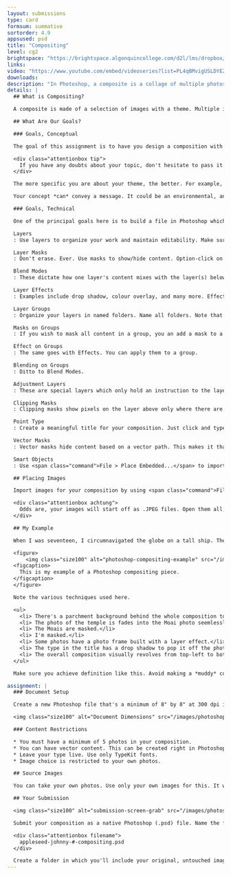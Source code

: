 ```yaml
---
layout: submissions
type: card
formsum: summative
sortorder: 4.9
appsused: psd
title: "Compositing"
level: cg2
brightspace: "https://brightspace.algonquincollege.com/d2l/lms/dropbox/user/folder_submit_files.d2l?db=131920&grpid=0&isprv=0&bp=0&ou=145550"
links:
video: "https://www.youtube.com/embed/videoseries?list=PL4qBMvigUSLDYEZv4e0l-keh7KdmzkjcN"
downloads:
description: "In Photoshop, a composite is a collage of multiple photos and graphics with a theme. The focus of this assignment is to build one of these compositions in the most non-destructive, editable way possible."
details: |
  ## What is Compositing?

  A composite is made of a selection of images with a theme. Multiple images are part of a seamless composition.

  ## What Are Our Goals?

  ### Goals, Conceptual

  The goal of this assignment is to have you design a composition with a theme of your choice. You need to use your own photos. The composition can be memories of an event, a person in your life or some other personal topic. Feel free to take photos for this assignment.

  <div class="attentionbox tip">
    If you have any doubts about your topic, don't hesitate to pass it by me.
  </div>

  The more specific you are about your theme, the better. For example, rather than simply choosing *My Travels*, choose *The Grand Canyon, 2019* . The more specific you are with your choice of concept, the easier it will be for you to design your composition.

  Your concept *can* convey a message. It could be an environmental, anti-gun, pro-Trump (!) or whatever else you can think of. It can be edgy; even controversial. Just keep it decent. The decency test is: *would the College allow you to post it on their bulletin boards?*

  ### Goals, Technical

  One of the principal goals here is to build a file in Photoshop which is easily editable. To this end, you must use most of these features in your file.

  Layers
  : Use layers to organize your work and maintain editability. Make sure you name all of your layers meaningfully.

  Layer Masks
  : Don't erase. Ever. Use masks to show/hide content. Option-click on the mask to see it. Make sure it's clean — no *crumbs* or unnecessary sloppiness.

  Blend Modes
  : These dictate how one layer's content mixes with the layer(s) below. These can sometimes be used in the place of a lowered opacity setting.

  Layer Effects
  : Examples include drop shadow, colour overlay, and many more. Effects are editable. They're accessible from the *fx* button at the bottom of the Layers panel.

  Layer Groups
  : Organize your layers in named folders. Name all folders. Note that you can nest folders.

  Masks on Groups
  : If you wish to mask all content in a group, you an add a mask to a folder.

  Effect on Groups
  : The same goes with Effects. You can apply them to a group.

  Blending on Groups
  : Ditto to Blend Modes.

  Adjustment Layers
  : These are special layers which only hold an instruction to the layer(s) below to change somehow. Make sure to name them by what they do. ie: H/S Make Blue is a Hue/Saturation layer that makes things blue.

  Clipping Masks
  : Clipping masks show pixels on the layer above only where there are pixels below. Option-⌘-G does the trick.

  Point Type
  : Create a meaningful title for your composition. Just click and type. Do not drag a box. Feel free to add Layer Effects, Clipping Masks and the like on your text, but don't over-do it.

  Vector Masks
  : Vector masks hide content based on a vector path. This makes it that the mask has an absolutely sharp edge. It either hides or reveals. There are no grey areas.

  Smart Objects
  : Use <span class="command">File > Place Embedded...</span> to import a photo as a Smart Object. You can also right-click on a layer, then choose <span class="command">Create Smart Object</span>. This will make that layer scalable without damaging the pixels. Just don't scale it up much passed 100%.

  ## Placing Images

  Import images for your composition by using <span class="command">File > Place Embedded...</span>. You can also drag their icons from Finder into you canvas. Do **not** use <span class="command">File > Place Linked...</span>

  <div class="attentionbox achtung">
    Odds are, your images will start off as .JPEG files. Open them all, then save them as native .PSD files <em>before</em> you import them. It will make them easier to edit once they're in your main composition.
  </div>

  ## My Example

  When I was seventeen, I circumnavigated the globe on a tall ship. These are a few photos from my trip.

  <figure>
      <img class="size100" alt="photoshop-compositing-example" src="/images/photoshop-compositing/photoshop-compositing-example.jpg">
  <figcaption>
    This is my example of a Photoshop compositing piece.
  </figcaption>
  </figure>

  Note the various techniques used here.

  <ul>
    <li> There's a parchment background behind the whole composition to ensure we don't see a transparent or white background.</li>
    <li> The photo of the temple is fades into the Moai photo seemlessly.</li>
    <li> The Moais are masked.</li>
    <li> I'm masked.</li>
    <li> Some photos have a photo frame built with a layer effect.</li>
    <li> The type in the title has a drop shadow to pop it off the photos.</li>
    <li> The overall composition visually revolves from top-left to bottom-right, which is a natural flow, in reading direction.</li>
  </ul>

  Make sure you achieve definition like this. Avoid making a *muddy* composition. That's one where there's nothing distinct. All the photos just meld together.

assignment: |
  ### Document Setup

  Create a new Photoshop file that's a minimum of 8" by 8" at 300 dpi in RGB. You can make it rectangular if that better suits your content and your theme. Landscape or portrait are both acceptable. These dimensions ensure that the file will be large enough to print for your portfolio. Choose one of these three formats:

  <img class="size100" alt="Document Dimensions" src="/images/photoshop-compositing/document-dimensions.svg">

  ### Content Restrictions

  * You must have a minimum of 5 photos in your composition.
  * You can have vector content. This can be created right in Photoshop. It can also be placed as a Smart Object from Illustrator.
  * Leave your type live. Use only TypeKit fonts.
  * Image choice is restricted to your own photos.

  ## Source Images

  You can take your own photos. Use only your own images for this. It would really make your composition unique and your own.

  ## Your Submission

  <img class="size100" alt="submission-screen-grab" src="/images/photoshop-compositing/submission-finder-window.jpg">

  Submit your composition as a native Photoshop (.psd) file. Name the file the usual way:

  <div class="attentionbox filename">
    appleseed-johnny-#-compositing.psd
  </div>

  Create a folder in which you'll include your original, untouched images. Name these contextually. An image of a bath tub should be called bathtub.psd.
---
```

